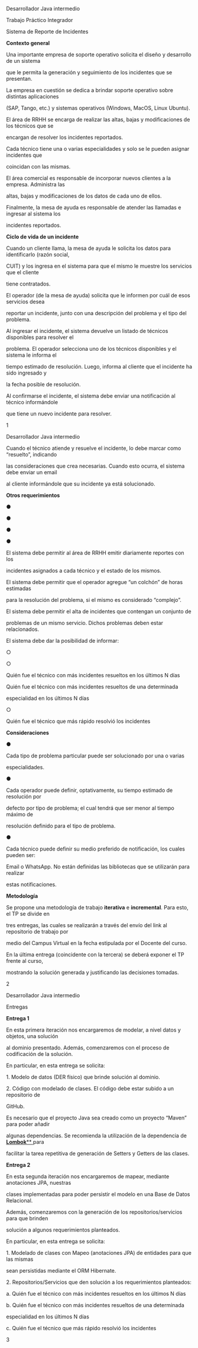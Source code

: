 ﻿<a name="br1"></a> 

Desarrollador Java intermedio

Trabajo Práctico Integrador

Sistema de Reporte de Incidentes

**Contexto general**

Una importante empresa de soporte operativo solicita el diseño y desarrollo de un sistema

que le permita la generación y seguimiento de los incidentes que se presentan.

La empresa en cuestión se dedica a brindar soporte operativo sobre distintas aplicaciones

(SAP, Tango, etc.) y sistemas operativos (Windows, MacOS, Linux Ubuntu).

El área de RRHH se encarga de realizar las altas, bajas y modificaciones de los técnicos que se

encargan de resolver los incidentes reportados.

Cada técnico tiene una o varias especialidades y solo se le pueden asignar incidentes que

coincidan con las mismas.

El área comercial es responsable de incorporar nuevos clientes a la empresa. Administra las

altas, bajas y modificaciones de los datos de cada uno de ellos.

Finalmente, la mesa de ayuda es responsable de atender las llamadas e ingresar al sistema los

incidentes reportados.

**Ciclo de vida de un incidente**

Cuando un cliente llama, la mesa de ayuda le solicita los datos para identificarlo (razón social,

CUIT) y los ingresa en el sistema para que el mismo le muestre los servicios que el cliente

tiene contratados.

El operador (de la mesa de ayuda) solicita que le informen por cuál de esos servicios desea

reportar un incidente, junto con una descripción del problema y el tipo del problema.

Al ingresar el incidente, el sistema devuelve un listado de técnicos disponibles para resolver el

problema. El operador selecciona uno de los técnicos disponibles y el sistema le informa el

tiempo estimado de resolución. Luego, informa al cliente que el incidente ha sido ingresado y

la fecha posible de resolución.

Al confirmarse el incidente, el sistema debe enviar una notificación al técnico informándole

que tiene un nuevo incidente para resolver.

1



<a name="br2"></a> 

Desarrollador Java intermedio

Cuando el técnico atiende y resuelve el incidente, lo debe marcar como “resuelto”, indicando

las consideraciones que crea necesarias. Cuando esto ocurra, el sistema debe enviar un email

al cliente informándole que su incidente ya está solucionado.

**Otros requerimientos**

●

●

●

●

El sistema debe permitir al área de RRHH emitir diariamente reportes con los

incidentes asignados a cada técnico y el estado de los mismos.

El sistema debe permitir que el operador agregue “un colchón” de horas estimadas

para la resolución del problema, si el mismo es considerado “complejo”.

El sistema debe permitir el alta de incidentes que contengan un conjunto de

problemas de un mismo servicio. Dichos problemas deben estar relacionados.

El sistema debe dar la posibilidad de informar:

○

○

Quién fue el técnico con más incidentes resueltos en los últimos N días

Quién fue el técnico con más incidentes resueltos de una determinada

especialidad en los últimos N días

○

Quién fue el técnico que más rápido resolvió los incidentes

**Consideraciones**

●

Cada tipo de problema particular puede ser solucionado por una o varias

especialidades.

●

Cada operador puede definir, optativamente, su tiempo estimado de resolución por

defecto por tipo de problema; el cual tendrá que ser menor al tiempo máximo de

resolución definido para el tipo de problema.

●

Cada técnico puede definir su medio preferido de notificación, los cuales pueden ser:

Email o WhatsApp. No están definidas las bibliotecas que se utilizarán para realizar

estas notificaciones.

**Metodología**

Se propone una metodología de trabajo **iterativa** e **incremental**. Para esto, el TP se divide en

tres entregas, las cuales se realizarán a través del envío del link al repositorio de trabajo por

medio del Campus Virtual en la fecha estipulada por el Docente del curso.

En la última entrega (coincidente con la tercera) se deberá exponer el TP frente al curso,

mostrando la solución generada y justificando las decisiones tomadas.

2



<a name="br3"></a> 

Desarrollador Java intermedio

Entregas

**Entrega 1**

En esta primera iteración nos encargaremos de modelar, a nivel datos y objetos, una solución

al dominio presentado. Además, comenzaremos con el proceso de codificación de la solución.

En particular, en esta entrega se solicita:

1\. Modelo de datos (DER físico) que brinde solución al dominio.

2\. Código con modelado de clases. El código debe estar subido a un repositorio de

GitHub.

Es necesario que el proyecto Java sea creado como un proyecto “Maven” para poder añadir

algunas dependencias. Se recomienda la utilización de la dependencia de [**Lombok**](https://projectlombok.org/)[** ](https://projectlombok.org/)para

facilitar la tarea repetitiva de generación de Setters y Getters de las clases.

**Entrega 2**

En esta segunda iteración nos encargaremos de mapear, mediante anotaciones JPA, nuestras

clases implementadas para poder persistir el modelo en una Base de Datos Relacional.

Además, comenzaremos con la generación de los repositorios/servicios para que brinden

solución a algunos requerimientos planteados.

En particular, en esta entrega se solicita:

1\. Modelado de clases con Mapeo (anotaciones JPA) de entidades para que las mismas

sean persistidas mediante el ORM Hibernate.

2\. Repositorios/Servicios que den solución a los requerimientos planteados:

a. Quién fue el técnico con más incidentes resueltos en los últimos N días

b. Quién fue el técnico con más incidentes resueltos de una determinada

especialidad en los últimos N días

c. Quién fue el técnico que más rápido resolvió los incidentes

3

